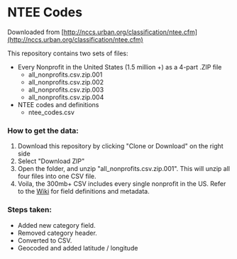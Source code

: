 # NTEE Codes
Downloaded from [http://nccs.urban.org/classification/ntee.cfm](http://nccs.urban.org/classification/ntee.cfm)

This repository contains two sets of files:
* Every Nonprofit in the United States (1.5 million +) as a 4-part .ZIP file
  * all_nonprofits.csv.zip.001
  * all_nonprofits.csv.zip.002
  * all_nonprofits.csv.zip.003
  * all_nonprofits.csv.zip.004
* NTEE codes and definitions 
  * ntee_codes.csv 

### How to get the data:
 1. Download this repository by clicking "Clone or Download" on the right side
   2. Select "Download ZIP"
 2. Open the folder, and unzip "all_nonprofits.csv.zip.001". This will unzip all four files into one CSV file.
 3. Voila, the 300mb+ CSV includes every single nonprofit in the US. Refer to the [Wiki](https://github.com/TDahlberg/nonprofit_data/wiki) for field definitions and metadata. 


### Steps taken:
 * Added new category field.
 * Removed category header. 
 * Converted to CSV.
 * Geocoded and added latitude / longitude

